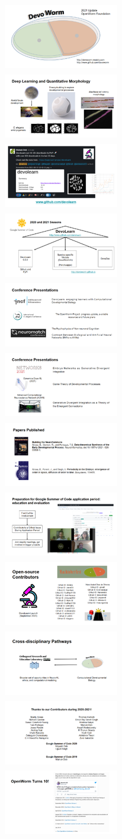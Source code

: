 <p align="center">
  <img width=60% height=60% src="https://github.com/devoworm/Proposals-Public-Lectures/blob/master/OW%20General%20Meeting%20Update/September%202021/Slide1.png"><BR>
</p>
<p align="center">
  <img width=60% height=60% src="https://github.com/devoworm/Proposals-Public-Lectures/blob/master/OW%20General%20Meeting%20Update/September%202021/Slide2.png"><BR>
</p>
<p align="center">
  <img width=60% height=60% src="https://github.com/devoworm/Proposals-Public-Lectures/blob/master/OW%20General%20Meeting%20Update/September%202021/Slide3.png"><BR>
</p>
<p align="center">
  <img width=60% height=60% src="https://github.com/devoworm/Proposals-Public-Lectures/blob/master/OW%20General%20Meeting%20Update/September%202021/Slide4.png"><BR>
</p>
<p align="center">
  <img width=60% height=60% src="https://github.com/devoworm/Proposals-Public-Lectures/blob/master/OW%20General%20Meeting%20Update/September%202021/Slide5.png"><BR>
</p>
<p align="center">
  <img width=60% height=60% src="https://github.com/devoworm/Proposals-Public-Lectures/blob/master/OW%20General%20Meeting%20Update/September%202021/Slide6.png"><BR>
</p>
<p align="center">
  <img width=60% height=60% src="https://github.com/devoworm/Proposals-Public-Lectures/blob/master/OW%20General%20Meeting%20Update/September%202021/Slide7.png"><BR>
</p>
<p align="center">
  <img width=60% height=60% src="https://github.com/devoworm/Proposals-Public-Lectures/blob/master/OW%20General%20Meeting%20Update/September%202021/Slide8.png"><BR>
</p>
<p align="center">
  <img width=60% height=60% src="https://github.com/devoworm/Proposals-Public-Lectures/blob/master/OW%20General%20Meeting%20Update/September%202021/Slide9.png"><BR>
</p>
<p align="center">
  <img width=60% height=60% src="https://github.com/devoworm/Proposals-Public-Lectures/blob/master/OW%20General%20Meeting%20Update/September%202021/Slide10.png"><BR>
</p>
<p align="center">
  <img width=60% height=60% src="https://github.com/devoworm/Proposals-Public-Lectures/blob/master/OW%20General%20Meeting%20Update/September%202021/Slide11.png"><BR>
</p>
<p align="center">
  <img width=60% height=60% src="https://github.com/devoworm/Proposals-Public-Lectures/blob/master/OW%20General%20Meeting%20Update/September%202021/Slide12.png"><BR>
</p>
